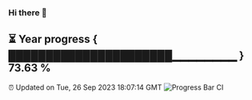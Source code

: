 ### Hi there 👋
⏳ Year progress { ██████████████████████▁▁▁▁▁▁▁▁ } 73.63 %
---
⏰ Updated on Tue, 26 Sep 2023 18:07:14 GMT
![Progress Bar CI](https://github.com/Moyi321/Moyi321/workflows/Progress%20Bar%20CI/badge.svg)

